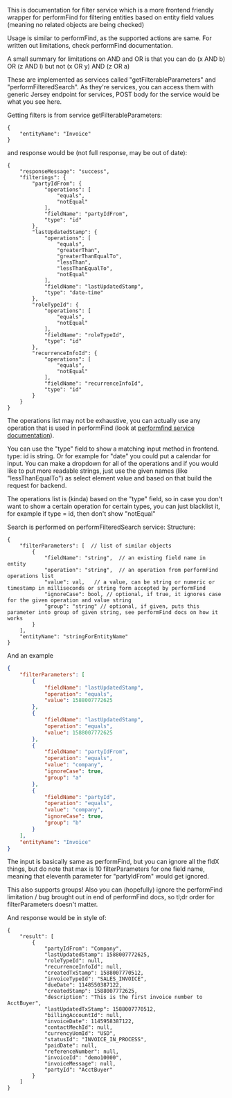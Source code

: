 This is documentation for filter service which is a more frontend friendly wrapper for performFind for filtering entities based on entity field values (meaning no related objects are being checked)

Usage is similar to performFind, as the supported actions are same. For written out limitations, check performFind documentation.

A small summary for limitations on AND and OR is that you can do (x AND b) OR (z AND l) but not (x OR y) AND (z OR a)

These are implemented as services called "getFilterableParameters" and "performFilteredSearch". As they're services, you can access them with generic Jersey endpoint for services, POST body for the service would be what you see here.

Getting filters is from service getFilterableParameters:
```
{
    "entityName": "Invoice"
}
```
and response would be (not full response, may be out of date):
```
{
    "responseMessage": "success",
    "filterings": {
        "partyIdFrom": {
            "operations": [
                "equals",
                "notEqual"
            ],
            "fieldName": "partyIdFrom",
            "type": "id"
        },
        "lastUpdatedStamp": {
            "operations": [
                "equals",
                "greaterThan",
                "greaterThanEqualTo",
                "lessThan",
                "lessThanEqualTo",
                "notEqual"
            ],
            "fieldName": "lastUpdatedStamp",
            "type": "date-time"
        },
        "roleTypeId": {
            "operations": [
                "equals",
                "notEqual"
            ],
            "fieldName": "roleTypeId",
            "type": "id"
        },
        "recurrenceInfoId": {
            "operations": [
                "equals",
                "notEqual"
            ],
            "fieldName": "recurrenceInfoId",
            "type": "id"
        }
    }
}
```
The operations list may not be exhaustive, you can actually use any operation that is used in performFind (look at [performfind service documentation](./performfind-service.md)). 

You can use the "type" field to show a matching input method in frontend. type: id is string. Or for example for "date" you could put a calendar for input. You can make a dropdown for all of the operations and if you would like to put more readable strings, just use the given names (like "lessThanEqualTo") as select element value and based on that build the request for backend.

The operations list is (kinda) based on the "type" field, so in case you don't want to show a certain operation for certain types, you can just blacklist it, for example if type = id, then don't show "notEqual"

Search is performed on performFilteredSearch service:
Structure:
```
{
    "filterParameters": [  // list of similar objects
        {
            "fieldName": "string",  // an existing field name in entity
            "operation": "string",  // an operation from performFind operations list
            "value": val,   // a value, can be string or numeric or timestamp in milliseconds or string form accepted by performFind
            "ignoreCase": bool, // optional, if true, it ignores case for the given operation and value string
            "group": "string" // optional, if given, puts this parameter into group of given string, see performFind docs on how it works
        }
    ],
    "entityName": "stringForEntityName"
}
```
And an example
```json
{
    "filterParameters": [
        {
            "fieldName": "lastUpdatedStamp",
            "operation": "equals",
            "value": 1588007772625
        },
        {
            "fieldName": "lastUpdatedStamp",
            "operation": "equals",
            "value": 1588007772625
        },
        {
            "fieldName": "partyIdFrom",
            "operation": "equals",
            "value": "company",
            "ignoreCase": true,
            "group": "a"
        },
        {
            "fieldName": "partyId",
            "operation": "equals",
            "value": "company",
            "ignoreCase": true,
            "group": "b"
        }
    ],
    "entityName": "Invoice"
}
```

The input is basically same as performFind, but you can ignore all the fldX things, but do note that max is 10 filterParameters for one field name, meaning that eleventh parameter for "partyIdFrom" would get ignored.

This also supports groups! Also you can (hopefully) ignore the performFind limitation / bug brought out in end of performFind docs, so tl;dr order for filterParameters doesn't matter. 

And response would be in style of:
```
{
    "result": [
        {
            "partyIdFrom": "Company",
            "lastUpdatedStamp": 1588007772625,
            "roleTypeId": null,
            "recurrenceInfoId": null,
            "createdTxStamp": 1588007770512,
            "invoiceTypeId": "SALES_INVOICE",
            "dueDate": 1148550387122,
            "createdStamp": 1588007772625,
            "description": "This is the first invoice number to AcctBuyer",
            "lastUpdatedTxStamp": 1588007770512,
            "billingAccountId": null,
            "invoiceDate": 1145958387122,
            "contactMechId": null,
            "currencyUomId": "USD",
            "statusId": "INVOICE_IN_PROCESS",
            "paidDate": null,
            "referenceNumber": null,
            "invoiceId": "demo10000",
            "invoiceMessage": null,
            "partyId": "AcctBuyer"
        }
    ]
}
```